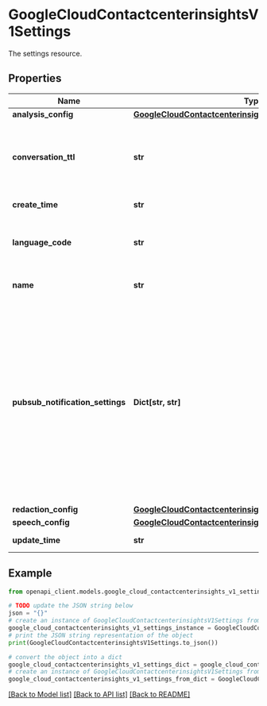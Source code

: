 # GoogleCloudContactcenterinsightsV1Settings

The settings resource.

## Properties

Name | Type | Description | Notes
------------ | ------------- | ------------- | -------------
**analysis_config** | [**GoogleCloudContactcenterinsightsV1SettingsAnalysisConfig**](GoogleCloudContactcenterinsightsV1SettingsAnalysisConfig.md) |  | [optional] 
**conversation_ttl** | **str** | The default TTL for newly-created conversations. If a conversation has a specified expiration, that value will be used instead. Changing this value will not change the expiration of existing conversations. Conversations with no expire time persist until they are deleted. | [optional] 
**create_time** | **str** | Output only. The time at which the settings was created. | [optional] [readonly] 
**language_code** | **str** | A language code to be applied to each transcript segment unless the segment already specifies a language code. Language code defaults to \&quot;en-US\&quot; if it is neither specified on the segment nor here. | [optional] 
**name** | **str** | Immutable. The resource name of the settings resource. Format: projects/{project}/locations/{location}/settings | [optional] 
**pubsub_notification_settings** | **Dict[str, str]** | A map that maps a notification trigger to a Pub/Sub topic. Each time a specified trigger occurs, Insights will notify the corresponding Pub/Sub topic. Keys are notification triggers. Supported keys are: * \&quot;all-triggers\&quot;: Notify each time any of the supported triggers occurs. * \&quot;create-analysis\&quot;: Notify each time an analysis is created. * \&quot;create-conversation\&quot;: Notify each time a conversation is created. * \&quot;export-insights-data\&quot;: Notify each time an export is complete. * \&quot;update-conversation\&quot;: Notify each time a conversation is updated via UpdateConversation. * \&quot;upload-conversation\&quot;: Notify when an UploadConversation LRO completes. Values are Pub/Sub topics. The format of each Pub/Sub topic is: projects/{project}/topics/{topic} | [optional] 
**redaction_config** | [**GoogleCloudContactcenterinsightsV1RedactionConfig**](GoogleCloudContactcenterinsightsV1RedactionConfig.md) |  | [optional] 
**speech_config** | [**GoogleCloudContactcenterinsightsV1SpeechConfig**](GoogleCloudContactcenterinsightsV1SpeechConfig.md) |  | [optional] 
**update_time** | **str** | Output only. The time at which the settings were last updated. | [optional] [readonly] 

## Example

```python
from openapi_client.models.google_cloud_contactcenterinsights_v1_settings import GoogleCloudContactcenterinsightsV1Settings

# TODO update the JSON string below
json = "{}"
# create an instance of GoogleCloudContactcenterinsightsV1Settings from a JSON string
google_cloud_contactcenterinsights_v1_settings_instance = GoogleCloudContactcenterinsightsV1Settings.from_json(json)
# print the JSON string representation of the object
print(GoogleCloudContactcenterinsightsV1Settings.to_json())

# convert the object into a dict
google_cloud_contactcenterinsights_v1_settings_dict = google_cloud_contactcenterinsights_v1_settings_instance.to_dict()
# create an instance of GoogleCloudContactcenterinsightsV1Settings from a dict
google_cloud_contactcenterinsights_v1_settings_from_dict = GoogleCloudContactcenterinsightsV1Settings.from_dict(google_cloud_contactcenterinsights_v1_settings_dict)
```
[[Back to Model list]](../README.md#documentation-for-models) [[Back to API list]](../README.md#documentation-for-api-endpoints) [[Back to README]](../README.md)



